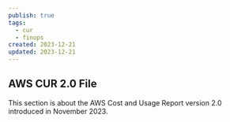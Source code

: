 ```yaml
---
publish: true
tags:
  - cur
  - finops
created: 2023-12-21
updated: 2023-12-21
---
```


## AWS CUR 2.0 File
This section is about the AWS Cost and Usage Report version 2.0 introduced in November 2023.